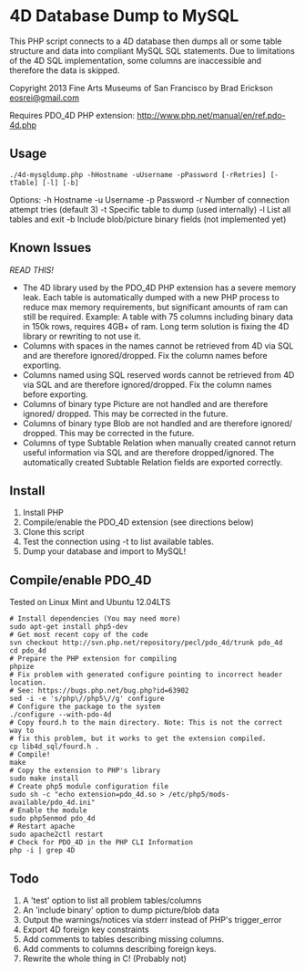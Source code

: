 4D Database Dump to MySQL
=========================
This PHP script connects to a 4D database then dumps all or some table
structure and data into compliant MySQL SQL statements. Due to limitations
of the 4D SQL implementation, some columns are inaccessible and therefore
the data is skipped.

Copyright 2013 Fine Arts Museums of San Francisco
by Brad Erickson <eosrei@gmail.com>

Requires PDO_4D PHP extension: http://www.php.net/manual/en/ref.pdo-4d.php

Usage
-----

    ./4d-mysqldump.php -hHostname -uUsername -pPassword [-rRetries] [-tTable] [-l] [-b]

Options:
  -h    Hostname
  -u    Username
  -p    Password
  -r    Number of connection attempt tries (default 3)
  -t    Specific table to dump (used internally)
  -l    List all tables and exit
  -b    Include blob/picture binary fields (not implemented yet)

Known Issues
------------
*READ THIS!*

* The 4D library used by the PDO_4D PHP extension has a severe memory leak.
  Each table is automatically dumped with a new PHP process to reduce max
  memory requirements, but significant amounts of ram can still be required.
  Example: A table with 75 columns including binary data in 150k rows, requires
  4GB+ of ram. Long term solution is fixing the 4D library or rewriting to not
  use it.
* Columns with spaces in the names cannot be retrieved from 4D via SQL and are
  therefore ignored/dropped. Fix the column names before exporting.
* Columns named using SQL reserved words cannot be retrieved from 4D via SQL
  and are therefore ignored/dropped. Fix the column names before exporting.
* Columns of binary type Picture are not handled and are therefore ignored/
  dropped. This may be corrected in the future.
* Columns of binary type Blob are not handled and are therefore ignored/
  dropped. This may be corrected in the future.
* Columns of type Subtable Relation when manually created cannot return useful
  information via SQL and are therefore dropped/ignored. The automatically
  created Subtable Relation fields are exported correctly.

Install
-------
1. Install PHP
2. Compile/enable the PDO_4D extension (see directions below)
3. Clone this script
4. Test the connection using -t to list available tables.
5. Dump your database and import to MySQL!

Compile/enable PDO_4D
-----------------------------------------
Tested on Linux Mint and Ubuntu 12.04LTS

    # Install dependencies (You may need more)
    sudo apt-get install php5-dev
    # Get most recent copy of the code
    svn checkout http://svn.php.net/repository/pecl/pdo_4d/trunk pdo_4d
    cd pdo_4d
    # Prepare the PHP extension for compiling
    phpize
    # Fix problem with generated configure pointing to incorrect header location.
    # See: https://bugs.php.net/bug.php?id=63902
    sed -i -e 's/php\//php5\//g' configure
    # Configure the package to the system
    ./configure --with-pdo-4d
    # Copy fourd.h to the main directory. Note: This is not the correct way to
    # fix this problem, but it works to get the extension compiled.
    cp lib4d_sql/fourd.h .
    # Compile!
    make
    # Copy the extension to PHP's library
    sudo make install
    # Create php5 module configuration file
    sudo sh -c "echo extension=pdo_4d.so > /etc/php5/mods-available/pdo_4d.ini"
    # Enable the module
    sudo php5enmod pdo_4d
    # Restart apache
    sudo apache2ctl restart
    # Check for PDO_4D in the PHP CLI Information
    php -i | grep 4D

Todo
----
1. A 'test' option to list all problem tables/columns
2. An 'include binary' option to dump picture/blob data
3. Output the warnings/notices via stderr instead of PHP's trigger_error
4. Export 4D foreign key constraints
5. Add comments to tables describing missing columns.
6. Add comments to columns describing foreign keys.
7. Rewrite the whole thing in C! (Probably not)